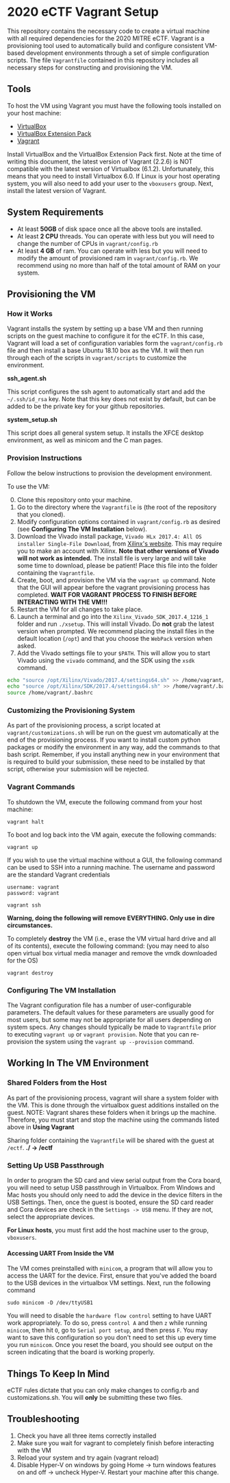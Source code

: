 # 2020 eCTF Vagrant Setup

This repository contains the necessary code to create a virtual machine with all required dependencies for the 2020 MITRE eCTF.
Vagrant is a provisioning tool used to automatically build and configure consistent VM-based development environments through a set of simple configuration scripts.
The file `Vagrantfile` contained in this repository includes all necessary steps for constructing and provisioning the VM.

## Tools

To host the VM using Vagrant you must have the following tools installed on your host machine:

- [VirtualBox](https://www.virtualbox.org/)
- [VirtualBox Extension Pack](https://www.virtualbox.org/wiki/Downloads)
- [Vagrant](https://www.vagrantup.com/)

Install VirtualBox and the VirtualBox Extension Pack first.
Note at the time of writing this document, the latest version of Vagrant (2.2.6) is NOT compatible with the latest version of Virtualbox (6.1.2).
Unfortunately, this means that you need to install Virtualbox 6.0.
If Linux is your host operating system, you will also need to add your user to the `vboxusers` group.
Next, install the latest version of Vagrant.

## System Requirements

- At least **50GB** of disk space once all the above tools are installed.
- At least **2 CPU** threads. You can operate with less but you will need to change the number of CPUs in `vagrant/config.rb`
- At least **4 GB** of ram. You can operate with less but you will need to modify the amount of provisioned ram in `vagrant/config.rb`. We recommend using no more than half of the total amount of RAM on your system.

## Provisioning the VM

### How it Works

Vagrant installs the system by setting up a base VM and then running scripts on the guest machine to configure it for the eCTF.
In this case, Vagrant will load a set of configuration variables form the `vagrant/config.rb` file and then install a base Ubuntu 18.10 box as the VM.
It will then run through each of the scripts in `vagrant/scripts` to customize the environment.

**ssh_agent.sh**

This script configures the ssh agent to automatically start and add the `~/.ssh/id_rsa` key.
Note that this key does not exist by default, but can be added to be the private key for your github repositories.

**system_setup.sh**

This script does all general system setup.
It installs the XFCE desktop environment, as well as minicom and the C man pages.

### Provision Instructions

Follow the below instructions to provision the development environment.

To use the VM:

0. Clone this repository onto your machine.
1. Go to the directory where the `Vagrantfile` is (the root of the repository that you cloned).
2. Modify configuration options contained in `vagrant/config.rb` as desired (see **Configuring The VM Installation** below).
3. Download the Vivado install package, `Vivado HLx 2017.4: All OS installer Single-File Download`, from [Xilinx's website](https://www.xilinx.com/support/download/index.html/content/xilinx/en/downloadNav/vivado-design-tools/archive.html). This may require you to make an account with Xilinx. **Note that other versions of Vivado will not work as intended.** The install file is very large and will take some time to download, please be patient! Place this file into the folder containing the `Vagrantfile`.
4. Create, boot, and provision the VM via the `vagrant up` command.
Note that the GUI will appear before the vagrant provisioning process has completed.
**WAIT FOR VAGRANT PROCESS TO FINISH BEFORE INTERACTING WITH THE VM!!!**
5. Restart the VM for all changes to take place.
6. Launch a terminal and go into the `Xilinx_Vivado_SDK_2017.4_1216_1` folder and run `./xsetup`. This will install Vivado. Do **not** grab the latest version when prompted. We recommend placing the install files in the default location (`/opt`) and that you choose the `WebPack` version when asked.
7. Add the Vivado settings file to your `$PATH`. This will allow you to start Vivado using the `vivado` command, and the SDK using the `xsdk` command.
```bash
echo "source /opt/Xilinx/Vivado/2017.4/settings64.sh" >> /home/vagrant/.bashrc
echo "source /opt/Xilinx/SDK/2017.4/settings64.sh" >> /home/vagrant/.bashrc
source /home/vagrant/.bashrc
```

### Customizing the Provisioning System

As part of the provisioning process, a script located at `vagrant/customizations.sh` will be run on the guest vm automatically at the end of the provisioning process.
If you want to install custom python packages or modify the environment in any way, add the commands to that bash script. Remember, if you install anything new in your environment that is required to build your submission, these need to be installed by that script, otherwise your submission will be rejected.

### Vagrant Commands

To shutdown the VM, execute the following command from your host machine:

~~~
vagrant halt
~~~

To boot and log back into the VM again, execute the following commands:

~~~
vagrant up
~~~

If you wish to use the virtual machine without a GUI, the following command can be used to SSH into a running machine.
The username and password are the standard Vagrant credentials

```
username: vagrant
password: vagrant
```

~~~
vagrant ssh
~~~

**Warning, doing the following will remove EVERYTHING. Only use in dire circumstances.**

To completely **destroy** the VM (i.e., erase the VM virtual hard drive and all of
its contents), execute the following command: (you may need to also open virtual box
virtual media manager and remove the vmdk downloaded for the OS)

~~~
vagrant destroy
~~~

### Configuring The VM Installation

The Vagrant configuration file has a number of user-configurable parameters.
The default values for these parameters are usually good for most users, but some may not be appropriate for all users depending on system specs.
Any changes should typically be made to `Vagrantfile` prior to executing `vagrant up` or `vagrant provision`.
Note that you can re-provision the system using the `vagrant up --provision` command.

## Working In The VM Environment

### Shared Folders from the Host

As part of the provisioning process, vagrant will share a system folder with the VM.
This is done through the virtualbox guest additions installed on the guest.
NOTE: Vagrant shares these folders when it brings up the machine. Therefore, you must start and stop the machine using the commands listed above in **Using Vagrant**

Sharing folder containing the `Vagrantfile` will be shared with the guest at `/ectf`.
**./ -> /ectf**

### Setting Up USB Passthrough

In order to program the SD card and view serial output from the Cora board, you will need to setup USB passthrough in Virtualbox.
From Windows and Mac hosts you should only need to add the device in the device filters in the USB Settings. Then, once the guest is booted, ensure the SD card reader and Cora devices are check in the `Settings -> USB` menu. If they are not, select the appropriate devices.

**For Linux hosts**, you must first add the host machine user to the group, `vboxusers`.

#### Accessing UART From Inside the VM

The VM comes preinstalled with `minicom`, a program that will allow you to access the UART for the device.
First, ensure that you've added the board to the USB devices in the virtualbox VM settings.
Next, run the following command
```
sudo minicom -D /dev/ttyUSB1
```
You will need to disable the `hardware flow control` setting to have UART work appropriately.
To do so, press `control A` and then `z` while running `minicom`, then hit `O`, go to `Serial port setup`, and then press `F`.
You may want to save this configuration so you don't need to set this up every time you run `minicom`.
Once you reset the board, you should see output on the screen indicating that the board is working properly.

## Things To Keep In Mind
eCTF rules dictate that you can only make changes to config.rb and customizations.sh. You will **only** be submitting these two files.

## Troubleshooting
1. Check you have all three items correctly installed
2. Make sure you wait for vagrant to completely finish before interacting with the VM
3. Reload your system and try again (vagrant reload)
4. Disable Hyper-V on windows by going Home -> turn windows features on and off -> uncheck Hyper-V. Restart your machine after this change.
